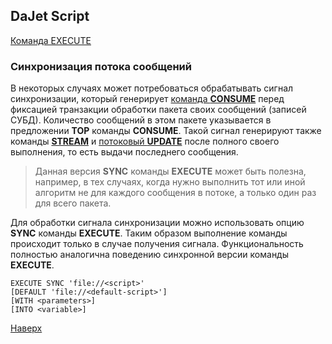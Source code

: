 ## DaJet Script

[Команда EXECUTE](https://github.com/zhichkin/dajet/tree/main/doc/dajet-script/execute/README.md)

### Синхронизация потока сообщений

В некоторых случаях может потребоваться обрабатывать сигнал синхронизации, который генерирует [команда **CONSUME**](https://github.com/zhichkin/dajet/blob/main/doc/dajet-script/databases/consume/README.md) перед фиксацией транзакции обработки пакета своих сообщений (записей СУБД). Количество сообщений в этом пакете указывается в предложении **TOP** команды **CONSUME**. Такой сигнал генерируют также команды [**STREAM**](https://github.com/zhichkin/dajet/blob/main/doc/dajet-script/databases/stream/README.md) и [потоковый **UPDATE**](https://github.com/zhichkin/dajet/blob/main/doc/dajet-script/databases/update/README.md#%D0%BF%D0%BE%D1%82%D0%BE%D0%BA%D0%BE%D0%B2%D1%8B%D0%B9-update) после полного своего выполнения, то есть выдачи последнего сообщения.

> Данная версия **SYNC** команды **EXECUTE** может быть полезна, например, в тех случаях, когда нужно выполнить тот или иной алгоритм не для каждого сообщения в потоке, а только один раз для всего пакета.

Для обработки сигнала синхронизации можно использовать опцию **SYNC** команды **EXECUTE**. Таким образом выполнение команды происходит только в случае получения сигнала. Функциональность полностью аналогична поведению синхронной версии команды **EXECUTE**.

```
EXECUTE SYNC 'file://<script>'
[DEFAULT 'file://<default-script>']
[WITH <parameters>]
[INTO <variable>]
```



[Наверх](#синхронизация-потока-сообщений)
